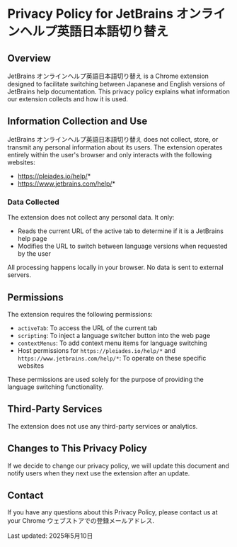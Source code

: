 # Privacy Policy for JetBrains オンラインヘルプ英語日本語切り替え

## Overview

JetBrains オンラインヘルプ英語日本語切り替え is a Chrome extension designed to facilitate switching between Japanese and English versions of JetBrains help documentation. This privacy policy explains what information our extension collects and how it is used.

## Information Collection and Use

JetBrains オンラインヘルプ英語日本語切り替え does not collect, store, or transmit any personal information about its users. The extension operates entirely within the user's browser and only interacts with the following websites:

- https://pleiades.io/help/*
- https://www.jetbrains.com/help/*

### Data Collected

The extension does not collect any personal data. It only:

- Reads the current URL of the active tab to determine if it is a JetBrains help page
- Modifies the URL to switch between language versions when requested by the user

All processing happens locally in your browser. No data is sent to external servers.

## Permissions

The extension requires the following permissions:

- `activeTab`: To access the URL of the current tab
- `scripting`: To inject a language switcher button into the web page
- `contextMenus`: To add context menu items for language switching
- Host permissions for `https://pleiades.io/help/*` and `https://www.jetbrains.com/help/*`: To operate on these specific websites

These permissions are used solely for the purpose of providing the language switching functionality.

## Third-Party Services

The extension does not use any third-party services or analytics.

## Changes to This Privacy Policy

If we decide to change our privacy policy, we will update this document and notify users when they next use the extension after an update.

## Contact

If you have any questions about this Privacy Policy, please contact us at your Chrome ウェブストアでの登録メールアドレス.

Last updated: 2025年5月10日
